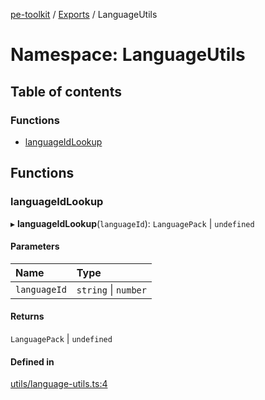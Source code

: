 [pe-toolkit](../README.md) / [Exports](../modules.md) / LanguageUtils

# Namespace: LanguageUtils

## Table of contents

### Functions

- [languageIdLookup](LanguageUtils.md#languageidlookup)

## Functions

### languageIdLookup

▸ **languageIdLookup**(`languageId`): `LanguagePack` \| `undefined`

#### Parameters

| Name | Type |
| :------ | :------ |
| `languageId` | `string` \| `number` |

#### Returns

`LanguagePack` \| `undefined`

#### Defined in

[utils/language-utils.ts:4](https://github.com/ryanc16/pe-toolkit/blob/9dcd189/src/utils/language-utils.ts#L4)
